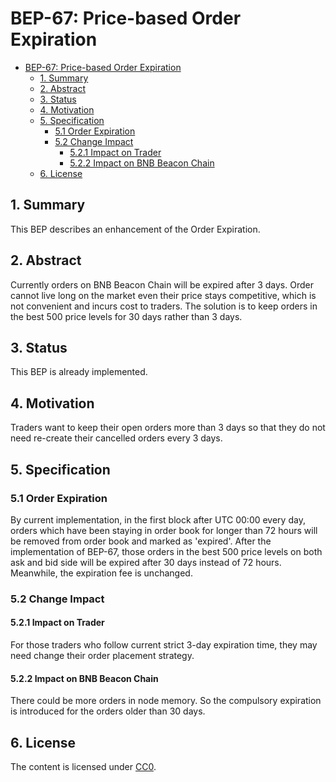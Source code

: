 # BEP-67: Price-based Order Expiration

- [BEP-67: Price-based Order Expiration](#bep-67-price-based-order-expiration)
  - [1. Summary](#1-summary)
  - [2. Abstract](#2-abstract)
  - [3. Status](#3-status)
  - [4. Motivation](#4-motivation)
  - [5. Specification](#5-specification)
    - [5.1 Order Expiration](#51-order-expiration)
    - [5.2 Change Impact](#52-change-impact)
      - [5.2.1 Impact on Trader](#521-impact-on-trader)
      - [5.2.2 Impact on BNB Beacon Chain](#522-impact-on-bnb-beacon-chain)
  - [6. License](#6-license)

## 1. Summary 

This BEP describes an enhancement of the Order Expiration.

## 2. Abstract

Currently orders on BNB Beacon Chain will be expired after 3 days. Order cannot live long on the market even their price stays competitive, which is not convenient and incurs cost to traders. The solution is to keep orders in the best 500 price levels for 30 days rather than 3 days.

## 3. Status
This BEP is already implemented.

## 4. Motivation

Traders want to keep their open orders more than 3 days so that they do not need re-create their cancelled orders every 3 days. 


## 5. Specification

###  5.1 Order Expiration
By current implementation, in the first block after UTC 00:00 every day, orders which have been staying in order book for longer than 72 hours will be removed from order book and marked as 'expired'. 
After the implementation of BEP-67, those orders in the best 500 price levels on both ask and bid side will be expired after 30 days instead of 72 hours. Meanwhile, the expiration fee is unchanged.


###  5.2 Change Impact
####  5.2.1 Impact on Trader
For those traders who follow current strict 3-day expiration time, they may need change their order placement strategy.
####  5.2.2 Impact on BNB Beacon Chain
There could be more orders in node memory. So the compulsory expiration is introduced for the orders older than 30 days.
## 6. License

The content is licensed under [CC0](https://creativecommons.org/publicdomain/zero/1.0/).



